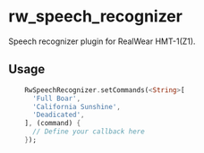 # rw_speech_recognizer

Speech recognizer plugin for RealWear HMT-1(Z1).

## Usage
```dart
    RwSpeechRecognizer.setCommands(<String>[
      'Full Boar',
      'California Sunshine',
      'Deadicated',
    ], (command) {
      // Define your callback here
    });
```